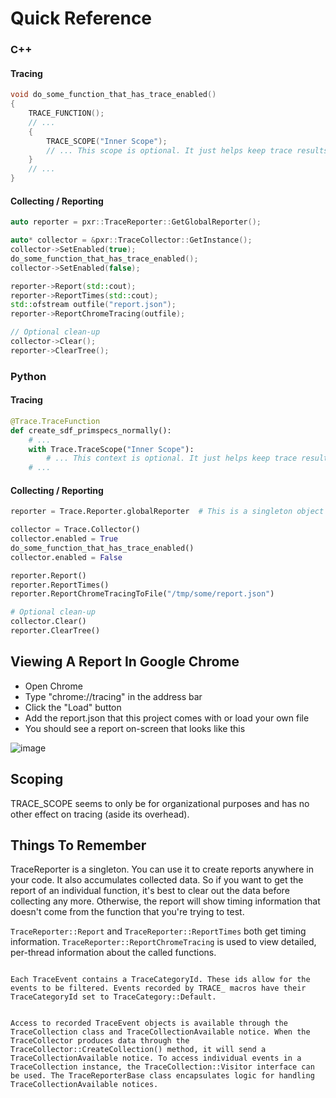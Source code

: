 # Quick Reference
### C++
#### Tracing

```cpp
void do_some_function_that_has_trace_enabled()
{
    TRACE_FUNCTION();
	// ...
    {
        TRACE_SCOPE("Inner Scope");
		// ... This scope is optional. It just helps keep trace results organized
	}
	// ...
}
```


#### Collecting / Reporting
```cpp
auto reporter = pxr::TraceReporter::GetGlobalReporter();

auto* collector = &pxr::TraceCollector::GetInstance();
collector->SetEnabled(true);
do_some_function_that_has_trace_enabled();
collector->SetEnabled(false);

reporter->Report(std::cout);
reporter->ReportTimes(std::cout);
std::ofstream outfile("report.json");
reporter->ReportChromeTracing(outfile);

// Optional clean-up
collector->Clear();
reporter->ClearTree();
```

### Python
#### Tracing
```python
@Trace.TraceFunction
def create_sdf_primspecs_normally():
	# ...
    with Trace.TraceScope("Inner Scope"):
		# ... This context is optional. It just helps keep trace results organized
	# ...
```


#### Collecting / Reporting
```python
reporter = Trace.Reporter.globalReporter  # This is a singleton object

collector = Trace.Collector()
collector.enabled = True
do_some_function_that_has_trace_enabled()
collector.enabled = False

reporter.Report()
reporter.ReportTimes()
reporter.ReportChromeTracingToFile("/tmp/some/report.json")

# Optional clean-up
collector.Clear()
reporter.ClearTree()
```


## Viewing A Report In Google Chrome
- Open Chrome
- Type "chrome://tracing" in the address bar
- Click the "Load" button
- Add the report.json that this project comes with or load your own file
- You should see a report on-screen that looks like this

![image](https://user-images.githubusercontent.com/10103049/66624613-ba587000-eba5-11e9-84f4-d895cb14b3ac.png)


## Scoping
TRACE_SCOPE seems to only be for organizational purposes and has no
other effect on tracing (aside its overhead).


## Things To Remember
TraceReporter is a singleton. You can use it to create reports anywhere
in your code. It also accumulates collected data. So if you want to
get the report of an individual function, it's best to clear out the
data before collecting any more. Otherwise, the report will show timing
information that doesn't come from the function that you're trying to
test.

`TraceReporter::Report` and `TraceReporter::ReportTimes` both get timing
information. `TraceReporter::ReportChromeTracing` is used to view
detailed, per-thread information about the called functions.


```

Each TraceEvent contains a TraceCategoryId. These ids allow for the events to be filtered. Events recorded by TRACE_ macros have their TraceCategoryId set to TraceCategory::Default.


Access to recorded TraceEvent objects is available through the TraceCollection class and TraceCollectionAvailable notice. When the TraceCollector produces data through the TraceCollector::CreateCollection() method, it will send a TraceCollectionAvailable notice. To access individual events in a TraceCollection instance, the TraceCollection::Visitor interface can be used. The TraceReporterBase class encapsulates logic for handling TraceCollectionAvailable notices.

```
